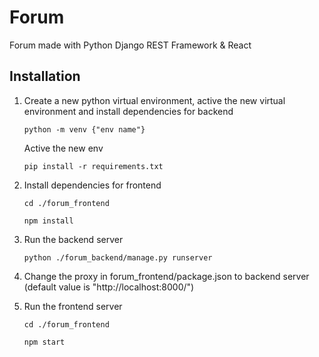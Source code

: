 # Forum
 Forum made with Python Django REST Framework & React
 
## Installation
 1. Create a new python virtual environment, active the new virtual environment and install dependencies for backend
 
    `python -m venv {"env name"}`
    
    Active the new env
    
    `pip install -r requirements.txt`
    
 2. Install dependencies for frontend
 
    `cd ./forum_frontend`
    
    `npm install`
    
 3. Run the backend server
 
    `python ./forum_backend/manage.py runserver`
    
 4. Change the proxy in forum_frontend/package.json to backend server (default value is "http://localhost:8000/")
    
 5. Run the frontend server
 
    `cd ./forum_frontend`
    
    `npm start`
 
